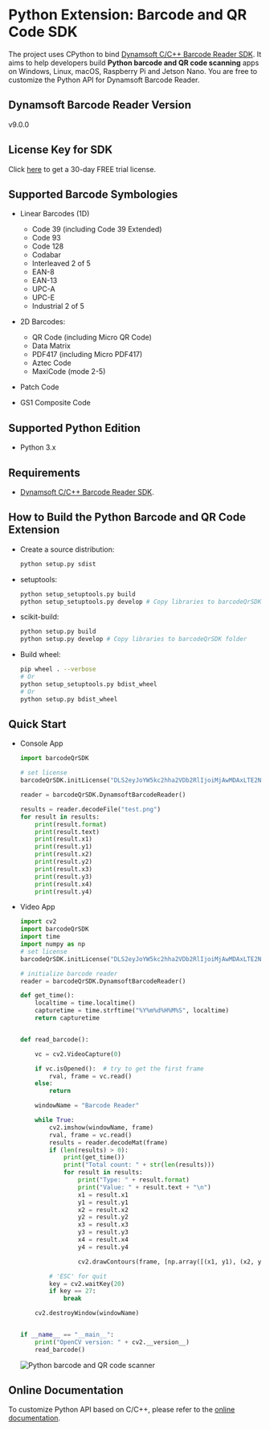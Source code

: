 # Python Extension: Barcode and QR Code SDK 
The project uses CPython to bind [Dynamsoft C/C++ Barcode Reader SDK](https://www.dynamsoft.com/barcode-reader/sdk-desktop-server/). It aims to help developers build **Python barcode and QR code scanning** apps on Windows, Linux, macOS, Raspberry Pi and Jetson Nano. You are free to customize the Python API for Dynamsoft Barcode Reader.

## Dynamsoft Barcode Reader Version
v9.0.0

## License Key for SDK
Click [here](https://www.dynamsoft.com/customer/license/trialLicense?product=dbr) to get a 30-day FREE trial license. 


## Supported Barcode Symbologies
- Linear Barcodes (1D)

    - Code 39 (including Code 39 Extended)
    - Code 93
    - Code 128
    - Codabar
    - Interleaved 2 of 5
    - EAN-8
    - EAN-13
    - UPC-A
    - UPC-E
    - Industrial 2 of 5

- 2D Barcodes:
    - QR Code (including Micro QR Code)
    - Data Matrix
    - PDF417 (including Micro PDF417)
    - Aztec Code
    - MaxiCode (mode 2-5)

- Patch Code
- GS1 Composite Code


## Supported Python Edition
* Python 3.x

## Requirements
- [Dynamsoft C/C++ Barcode Reader SDK](https://www.dynamsoft.com/barcode-reader/downloads).

## How to Build the Python Barcode and QR Code Extension
- Create a source distribution:
    
    ```bash
    python setup.py sdist
    ```

- setuptools:
    
    ```bash
    python setup_setuptools.py build
    python setup_setuptools.py develop # Copy libraries to barcodeQrSDK folder
    ```

- scikit-build:
    
    ```bash
    python setup.py build
    python setup.py develop # Copy libraries to barcodeQrSDK folder
    ```
- Build wheel:
    
    ```bash
    pip wheel . --verbose
    # Or
    python setup_setuptools.py bdist_wheel
    # Or
    python setup.py bdist_wheel
    ```


## Quick Start
- Console App
    ```python
    import barcodeQrSDK

    # set license
    barcodeQrSDK.initLicense("DLS2eyJoYW5kc2hha2VDb2RlIjoiMjAwMDAxLTE2NDk4Mjk3OTI2MzUiLCJvcmdhbml6YXRpb25JRCI6IjIwMDAwMSIsInNlc3Npb25QYXNzd29yZCI6IndTcGR6Vm05WDJrcEQ5YUoifQ==")

    reader = barcodeQrSDK.DynamsoftBarcodeReader()

    results = reader.decodeFile("test.png")
    for result in results:
        print(result.format)
        print(result.text)
        print(result.x1)
        print(result.y1)
        print(result.x2)
        print(result.y2)
        print(result.x3)
        print(result.y3)
        print(result.x4)
        print(result.y4)
    ```
- Video App
    ```python
    import cv2
    import barcodeQrSDK
    import time
    import numpy as np
    # set license
    barcodeQrSDK.initLicense("DLS2eyJoYW5kc2hha2VDb2RlIjoiMjAwMDAxLTE2NDk4Mjk3OTI2MzUiLCJvcmdhbml6YXRpb25JRCI6IjIwMDAwMSIsInNlc3Npb25QYXNzd29yZCI6IndTcGR6Vm05WDJrcEQ5YUoifQ==")

    # initialize barcode reader
    reader = barcodeQrSDK.DynamsoftBarcodeReader()

    def get_time():
        localtime = time.localtime()
        capturetime = time.strftime("%Y%m%d%H%M%S", localtime)
        return capturetime


    def read_barcode():

        vc = cv2.VideoCapture(0)

        if vc.isOpened():  # try to get the first frame
            rval, frame = vc.read()
        else:
            return

        windowName = "Barcode Reader"

        while True:
            cv2.imshow(windowName, frame)
            rval, frame = vc.read()
            results = reader.decodeMat(frame)
            if (len(results) > 0):
                print(get_time())
                print("Total count: " + str(len(results)))
                for result in results:
                    print("Type: " + result.format)
                    print("Value: " + result.text + "\n")
                    x1 = result.x1
                    y1 = result.y1
                    x2 = result.x2
                    y2 = result.y2
                    x3 = result.x3
                    y3 = result.y3
                    x4 = result.x4
                    y4 = result.y4

                    cv2.drawContours(frame, [np.array([(x1, y1), (x2, y2), (x3, y3), (x4, y4)])], 0, (0, 255, 0), 2)

            # 'ESC' for quit
            key = cv2.waitKey(20)
            if key == 27:
                break

        cv2.destroyWindow(windowName)


    if __name__ == "__main__":
        print("OpenCV version: " + cv2.__version__)
        read_barcode()
    ```
    
    ![Python barcode and QR code scanner](https://user-images.githubusercontent.com/2202306/170233943-a48012e3-1b16-4d10-89ef-3120f6ea2d44.png)

## Online Documentation
To customize Python API based on C/C++, please refer to the
[online documentation](https://www.dynamsoft.com/barcode-reader/programming/c/user-guide.html?ver=latest).

